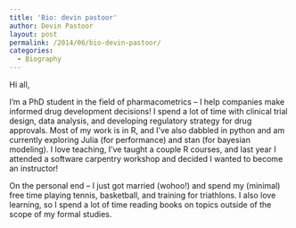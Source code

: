 ```yaml
---
title: 'Bio: devin pastoor'
author: Devin Pastoor
layout: post
permalink: /2014/06/bio-devin-pastoor/
categories:
  - Biography
---
```

Hi all,

I&#8217;m a PhD student in the field of pharmacometrics &#8211; I help companies make informed drug development decisions! I spend a lot of time with clinical trial design, data analysis, and developing regulatory strategy for drug approvals. Most of my work is in R, and I&#8217;ve also dabbled in python and am currently exploring Julia (for performance) and stan (for bayesian modeling). I love teaching, I&#8217;ve taught a couple R courses, and last year I attended a software carpentry workshop and decided I wanted to become an instructor!

On the personal end &#8211; I just got married (wohoo!) and spend my (minimal) free time playing tennis, basketball, and training for triathlons. I also love learning, so I spend a lot of time reading books on topics outside of the scope of my formal studies.